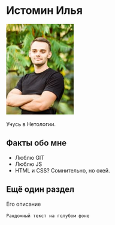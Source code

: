 # Истомин Илья

![Здесь должно быть моё фото](eaae88dc8f8e4db496593bee5c760273.jpg-a34-180.jpg)

Учусь в Нетологии. 

## Факты обо мне

- Люблю GIT
- Люблю JS
- HTML и CSS? Сомнительно, но окей. 

## Ещё один раздел

Его описание 

```bash
Рандомный текст на голубом фоне
